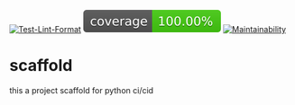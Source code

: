 [![Test-Lint-Format](https://github.com/aurelpere/scaffold-makefile-devops/actions/workflows/main.yml/badge.svg)](https://github.com/aurelpere/scaffold-makefile-devops/actions/workflows/main.yml) ![test-coverage badge](./coverage-badge.svg) [![Maintainability](https://api.codeclimate.com/v1/badges/4db9105c410ae3749237/maintainability)](https://codeclimate.com/github/aurelpere/scaffold-makefile-devops/maintainability)
# scaffold
this a project scaffold for python ci/cid 

